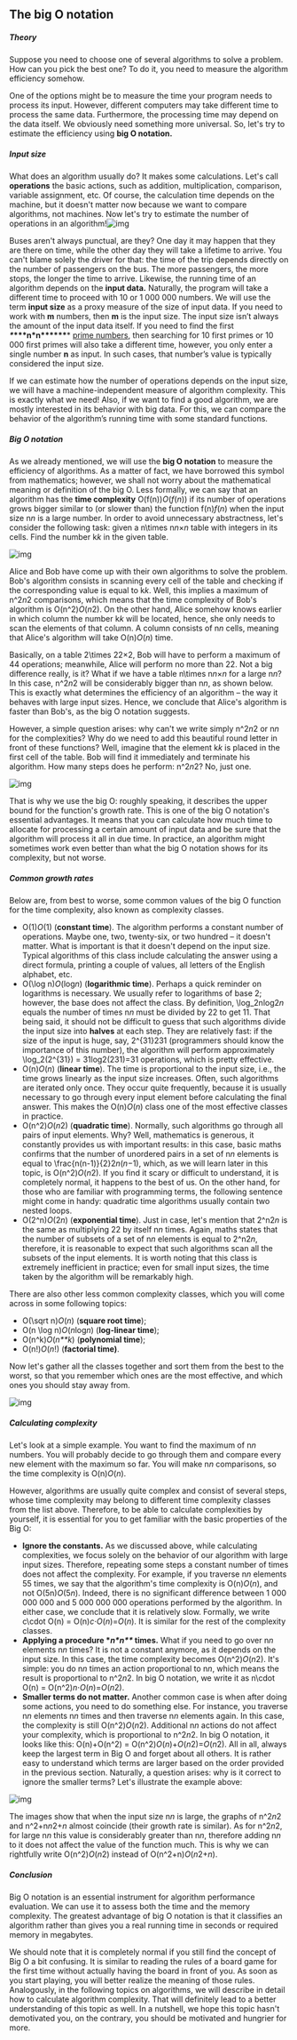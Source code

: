## The big O notation

##### Theory

Suppose you need to choose one of several algorithms to solve a problem. How can you pick the best one? To do it, you need to measure the algorithm efficiency somehow.

One of the options might be to measure the time your program needs to process its input. However, different computers may take different time to process the same data. Furthermore, the processing time may depend on the data itself. We obviously need something more universal. So, let's try to estimate the efficiency using **big O notation.**

##### Input size

What does an algorithm usually do? It makes some calculations. Let's call **operations** the basic actions, such as addition, multiplication, comparison, variable assignment, etc. Of course, the calculation time depends on the machine, but it doesn't matter now because we want to compare algorithms, not machines. Now let's try to estimate the number of operations in an algorithm!![img](74-BigONotation.assets/f4233b0c-4d4e-498e-84ae-772c9ed09c39.svg+xml)

Buses aren't always punctual, are they? One day it may happen that they are there on time, while the other day they will take a lifetime to arrive. You can't blame solely the driver for that: the time of the trip depends directly on the number of passengers on the bus. The more passengers, the more stops, the longer the time to arrive. Likewise, the running time of an algorithm depends on the **input data.** Naturally, the program will take a different time to proceed with 10 or 1 000 000 numbers. We will use the term **input size** as a proxy measure of the size of input data. If you need to work with **m** numbers, then **m** is the input size. The input size isn’t always the amount of the input data itself. If you need to find the first ***\**\*\*\*n\*n\*\*\*\*\*\**** [prime numbers](https://en.wikipedia.org/wiki/Prime_number), then searching for 10 first primes or 10 000 first primes will also take a different time, however, you only enter a single number **n** as input. In such cases, that number’s value is typically considered the input size.

If we can estimate how the number of operations depends on the input size, we will have a machine-independent measure of algorithm complexity. This is exactly what we need! Also, if we want to find a good algorithm, we are mostly interested in its behavior with big data. For this, we can compare the behavior of the algorithm’s running time with some standard functions.

##### Big O notation

As we already mentioned, we will use the **big O notation** to measure the efficiency of algorithms. As a matter of fact, we have borrowed this symbol from mathematics; however, we shall not worry about the mathematical meaning or definition of the big O. Less formally, we can say that an algorithm has the **time complexity** O(f(n))*O*(*f*(*n*)) if its number of operations grows bigger similar to (or slower than) the function f(n)*f*(*n*) when the input size n*n* is a large number. In order to avoid unnecessary abstractness, let's consider the following task: given a n\times n*n*×*n* table with integers in its cells. Find the number k*k* in the given table.

![img](74-BigONotation.assets/e619ff5f-8741-42a5-bf9d-c6abc51a613d.svg)

Alice and Bob have come up with their own algorithms to solve the problem. Bob's algorithm consists in scanning every cell of the table and checking if the corresponding value is equal to k*k*. Well, this implies a maximum of n^2*n*2 comparisons, which means that the time complexity of Bob's algorithm is O(n^2)*O*(*n*2). On the other hand, Alice somehow knows earlier in which column the number k*k* will be located, hence, she only needs to scan the elements of that column. A column consists of n*n* cells, meaning that Alice's algorithm will take O(n)*O*(*n*) time.

Basically, on a table 2\times 22×2, Bob will have to perform a maximum of 44 operations; meanwhile, Alice will perform no more than 22. Not a big difference really, is it? What if we have a table n\times n*n*×*n* for a large n*n*? In this case, n^2*n*2 will be considerably bigger than n*n*, as shown below. This is exactly what determines the efficiency of an algorithm – the way it behaves with large input sizes. Hence, we conclude that Alice's algorithm is faster than Bob's, as the big O notation suggests.

However, a simple question arises: why can't we write simply n^2*n*2 or n*n* for the complexities? Why do we need to add this beautiful round letter in front of these functions? Well, imagine that the element k*k* is placed in the first cell of the table. Bob will find it immediately and terminate his algorithm. How many steps does he perform: n^2*n*2? No, just one.

![img](74-BigONotation.assets/57ac2090-8c2c-4bb9-94df-948b068ab3c7.svg)

That is why we use the big O: roughly speaking, it describes the upper bound for the function's growth rate. This is one of the big O notation's essential advantages. It means that you can calculate how much time to allocate for processing a certain amount of input data and be sure that the algorithm will process it all in due time. In practice, an algorithm might sometimes work even better than what the big O notation shows for its complexity, but not worse.

##### Common growth rates

Below are, from best to worse, some common values of the big O function for the time complexity, also known as complexity classes.

- O(1)*O*(1) (**constant time**). The algorithm performs a constant number of operations. Maybe one, two, twenty-six, or two hundred – it doesn't matter. What is important is that it doesn't depend on the input size. Typical algorithms of this class include calculating the answer using a direct formula, printing a couple of values, all letters of the English alphabet, etc.
- O(\log n)*O*(log*n*) (**logarithmic time**). Perhaps a quick reminder on logarithms is necessary. We usually refer to logarithms of base 2; however, the base does not affect the class. By definition, \log_2nlog2*n* equals the number of times n*n* must be divided by 22 to get 11. That being said, it should not be difficult to guess that such algorithms divide the input size into **halves** at each step. They are relatively fast: if the size of the input is huge, say, 2^{31}231 (programmers should know the importance of this number), the algorithm will perform approximately \log_2(2^{31}) = 31log2(231)=31 operations, which is pretty effective.
- O(n)*O*(*n*) (**linear time**). The time is proportional to the input size, i.e., the time grows linearly as the input size increases. Often, such algorithms are iterated only once. They occur quite frequently, because it is usually necessary to go through every input element before calculating the final answer. This makes the O(n)*O*(*n*) class one of the most effective classes in practice.
- O(n^2)*O*(*n*2) (**quadratic time**). Normally, such algorithms go through all pairs of input elements. Why? Well, mathematics is generous, it constantly provides us with important results: in this case, basic maths confirms that the number of unordered pairs in a set of n*n* elements is equal to \frac{n(n-1)}{2}2*n*(*n*−1), which, as we will learn later in this topic, is O(n^2)*O*(*n*2). If you find it scary or difficult to understand, it is completely normal, it happens to the best of us. On the other hand, for those who are familiar with programming terms, the following sentence might come in handy: quadratic time algorithms usually contain two nested loops.
- O(2^n)*O*(2*n*) (**exponential time**). Just in case, let's mention that 2^n2*n* is the same as multiplying 22 by itself n*n* times. Again, maths states that the number of subsets of a set of n*n* elements is equal to 2^n2*n*, therefore, it is reasonable to expect that such algorithms scan all the subsets of the input elements. It is worth noting that this class is extremely inefficient in practice; even for small input sizes, the time taken by the algorithm will be remarkably high.

There are also other less common complexity classes, which you will come across in some following topics:

- O(\sqrt n)*O*(*n*) (**square root time**);
- O(n \log n)*O*(*n*log*n*) (**log-linear time**);
- O(n^k)*O*(*n**k*) (**polynomial time**);
- O(n!)*O*(*n*!) (**factorial time)**.

Now let's gather all the classes together and sort them from the best to the worst, so that you remember which ones are the most effective, and which ones you should stay away from.

![img](74-BigONotation.assets/a59bc4ff-df5e-460b-9e58-27e88e9ae228.svg)

##### Calculating complexity

Let's look at a simple example. You want to find the maximum of n*n* numbers. You will probably decide to go through them and compare every new element with the maximum so far. You will make n*n* comparisons, so the time complexity is O(n)*O*(*n*).

However, algorithms are usually quite complex and consist of several steps, whose time complexity may belong to different time complexity classes from the list above. Therefore, to be able to calculate complexities by yourself, it is essential for you to get familiar with the basic properties of the Big O:

- **Ignore the constants.** As we discussed above, while calculating complexities, we focus solely on the behavior of our algorithm with large input sizes. Therefore, repeating some steps a constant number of times does not affect the complexity. For example, if you traverse n*n* elements 55 times, we say that the algorithm's time complexity is O(n)*O*(*n*), and not O(5n)*O*(5*n*). Indeed, there is no significant difference between 1 000 000 000 and 5 000 000 000 operations performed by the algorithm. In either case, we conclude that it is relatively slow. Formally, we write c\cdot O(n) = O(n)*c*⋅*O*(*n*)=*O*(*n*). It is similar for the rest of the complexity classes.
- **Applying a procedure \**n\*n\*\** times.** What if you need to go over n*n* elements n*n* times? It is not a constant anymore, as it depends on the input size. In this case, the time complexity becomes O(n^2)*O*(*n*2). It's simple: you do n*n* times an action proportional to n*n*, which means the result is proportional to n^2*n*2. In big O notation, we write it as n\cdot O(n) = O(n^2)*n*⋅*O*(*n*)=*O*(*n*2).
- **Smaller terms do not matter.** Another common case is when after doing some actions, you need to do something else. For instance, you traverse n*n* elements n*n* times and then traverse n*n* elements again. In this case, the complexity is still O(n^2)*O*(*n*2). Additional n*n* actions do not affect your complexity, which is proportional to n^2*n*2. In big O notation, it looks like this: O(n)+O(n^2) = O(n^2)*O*(*n*)+*O*(*n*2)=*O*(*n*2). All in all, always keep the largest term in Big O and forget about all others. It is rather easy to understand which terms are larger based on the order provided in the previous section. Naturally, a question arises: why is it correct to ignore the smaller terms? Let's illustrate the example above:

![img](74-BigONotation.assets/27c7e5ef-eb2d-48ca-8a56-e5423589515a.svg)

The images show that when the input size n*n* is large, the graphs of n^2*n*2 and n^2+n*n*2+*n* almost coincide (their growth rate is similar). As for n^2*n*2, for large n*n* this value is considerably greater than n*n*, therefore adding n*n* to it does not affect the value of the function much. This is why we can rightfully write O(n^2)*O*(*n*2) instead of O(n^2+n)*O*(*n*2+*n*).

##### Conclusion

Big O notation is an essential instrument for algorithm performance evaluation. We can use it to assess both the time and the memory complexity. The greatest advantage of big O notation is that it classifies an algorithm rather than gives you a real running time in seconds or required memory in megabytes.

We should note that it is completely normal if you still find the concept of Big O a bit confusing. It is similar to reading the rules of a board game for the first time without actually having the board in front of you. As soon as you start playing, you will better realize the meaning of those rules. Analogously, in the following topics on algorithms, we will describe in detail how to calculate algorithm complexity. That will definitely lead to a better understanding of this topic as well. In a nutshell, we hope this topic hasn't demotivated you, on the contrary, you should be motivated and hungrier for more.